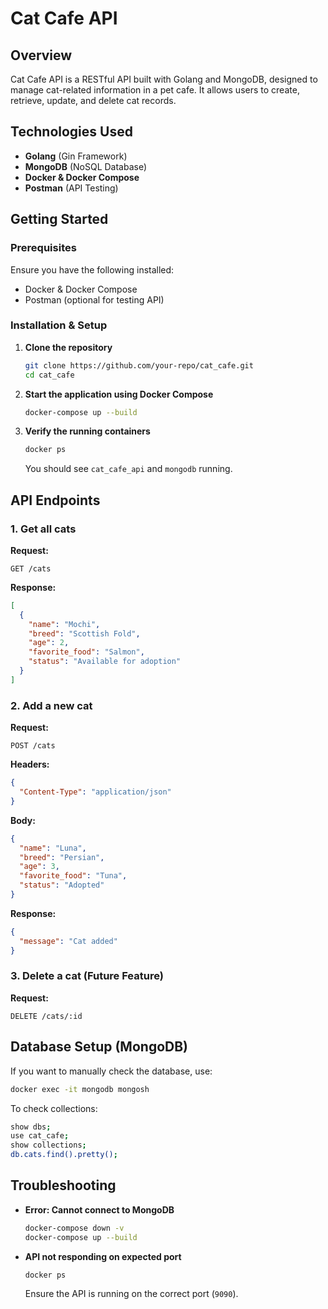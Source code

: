 # Cat Cafe API

## Overview

Cat Cafe API is a RESTful API built with Golang and MongoDB, designed to manage cat-related information in a pet cafe. It allows users to create, retrieve, update, and delete cat records.

## Technologies Used

- **Golang** (Gin Framework)
- **MongoDB** (NoSQL Database)
- **Docker & Docker Compose**
- **Postman** (API Testing)

## Getting Started

### Prerequisites

Ensure you have the following installed:

- Docker & Docker Compose
- Postman (optional for testing API)

### Installation & Setup

1. **Clone the repository**

   ```sh
   git clone https://github.com/your-repo/cat_cafe.git
   cd cat_cafe
   ```

2. **Start the application using Docker Compose**

   ```sh
   docker-compose up --build
   ```

3. **Verify the running containers**
   ```sh
   docker ps
   ```
   You should see `cat_cafe_api` and `mongodb` running.

## API Endpoints

### 1. Get all cats

**Request:**

```http
GET /cats
```

**Response:**

```json
[
  {
    "name": "Mochi",
    "breed": "Scottish Fold",
    "age": 2,
    "favorite_food": "Salmon",
    "status": "Available for adoption"
  }
]
```

### 2. Add a new cat

**Request:**

```http
POST /cats
```

**Headers:**

```json
{
  "Content-Type": "application/json"
}
```

**Body:**

```json
{
  "name": "Luna",
  "breed": "Persian",
  "age": 3,
  "favorite_food": "Tuna",
  "status": "Adopted"
}
```

**Response:**

```json
{
  "message": "Cat added"
}
```

### 3. Delete a cat (Future Feature)

**Request:**

```http
DELETE /cats/:id
```

## Database Setup (MongoDB)

If you want to manually check the database, use:

```sh
docker exec -it mongodb mongosh
```

To check collections:

```sh
show dbs;
use cat_cafe;
show collections;
db.cats.find().pretty();
```

## Troubleshooting

- **Error: Cannot connect to MongoDB**
  ```sh
  docker-compose down -v
  docker-compose up --build
  ```
- **API not responding on expected port**
  ```sh
  docker ps
  ```
  Ensure the API is running on the correct port (`9090`).
